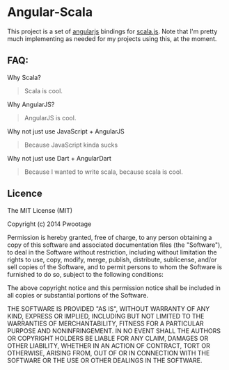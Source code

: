 Angular-Scala
=============

This project is a set of [angularjs](https://github.com/angular/angular.js) bindings for
[scala.js](https://github.com/scala-js/scala-js). Note that I'm pretty much implementing as
needed for my projects using this, at the moment.

## FAQ:

Why Scala?
> Scala is cool.

Why AngularJS?
> AngularJS is cool.

Why not just use JavaScript + AngularJS
> Because JavaScript kinda sucks

Why not just use Dart + AngularDart
> Because I wanted to write scala, because scala is cool.


## Licence

The MIT License (MIT)

Copyright (c) 2014 Pwootage

Permission is hereby granted, free of charge, to any person obtaining a copy
of this software and associated documentation files (the "Software"), to deal
in the Software without restriction, including without limitation the rights
to use, copy, modify, merge, publish, distribute, sublicense, and/or sell
copies of the Software, and to permit persons to whom the Software is
furnished to do so, subject to the following conditions:

The above copyright notice and this permission notice shall be included in
all copies or substantial portions of the Software.

THE SOFTWARE IS PROVIDED "AS IS", WITHOUT WARRANTY OF ANY KIND, EXPRESS OR
IMPLIED, INCLUDING BUT NOT LIMITED TO THE WARRANTIES OF MERCHANTABILITY,
FITNESS FOR A PARTICULAR PURPOSE AND NONINFRINGEMENT. IN NO EVENT SHALL THE
AUTHORS OR COPYRIGHT HOLDERS BE LIABLE FOR ANY CLAIM, DAMAGES OR OTHER
LIABILITY, WHETHER IN AN ACTION OF CONTRACT, TORT OR OTHERWISE, ARISING FROM,
OUT OF OR IN CONNECTION WITH THE SOFTWARE OR THE USE OR OTHER DEALINGS IN
THE SOFTWARE.
